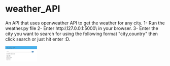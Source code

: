 # weather_API
An API that uses openweather API to get the weather for any city.
  1- Run the weather.py file
  2- Enter http:\\127.0.0.1:5000\\ in your browser.
  3- Enter the city you want to search for using the following format "city,country" then click search or just hit enter :D.
  
  
<img src="weather_api.PNG" alt="Website View" style="width:100px">


